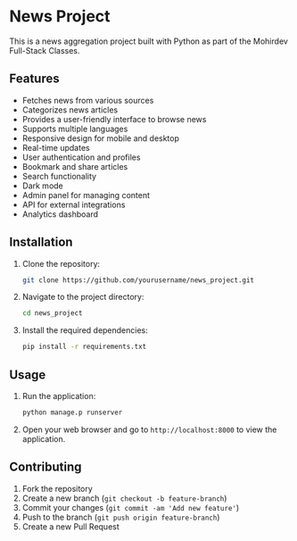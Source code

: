 # News Project

This is a news aggregation project built with Python as part of the Mohirdev Full-Stack Classes.

## Features

- Fetches news from various sources
- Categorizes news articles
- Provides a user-friendly interface to browse news
- Supports multiple languages
- Responsive design for mobile and desktop
- Real-time updates
- User authentication and profiles
- Bookmark and share articles
- Search functionality
- Dark mode
- Admin panel for managing content
- API for external integrations
- Analytics dashboard

## Installation

1. Clone the repository:
    ```bash
    git clone https://github.com/yourusername/news_project.git
    ```
2. Navigate to the project directory:
    ```bash
    cd news_project
    ```
3. Install the required dependencies:
    ```bash
    pip install -r requirements.txt
    ```

## Usage

1. Run the application:
    ```bash
    python manage.p runserver
    ```
2. Open your web browser and go to `http://localhost:8000` to view the application.

## Contributing

1. Fork the repository
2. Create a new branch (`git checkout -b feature-branch`)
3. Commit your changes (`git commit -am 'Add new feature'`)
4. Push to the branch (`git push origin feature-branch`)
5. Create a new Pull Request
